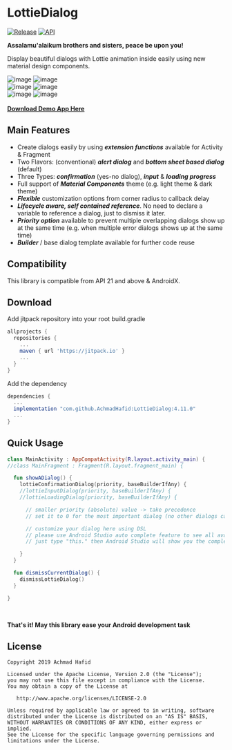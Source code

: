 LottieDialog
============

[![Release](https://jitpack.io/v/AchmadHafid/LottieDialog.svg)](https://jitpack.io/#AchmadHafid/LottieDialog)
[![API](https://img.shields.io/badge/API-21%2B-brightgreen.svg?style=flat)](https://android-arsenal.com/api?level=21)

**Assalamu'alaikum brothers and sisters, peace be upon you!**

Display beautiful dialogs with Lottie animation inside easily using new material design components.

![image](https://drive.google.com/uc?export=download&id=1S3JFiB7ubROiWDSOY0ofz-BVjIEtU19a)
![image](https://drive.google.com/uc?export=download&id=1_S4Au5aF6DbOFQdX0L-nWHr2xK3wcqj_)
<br />
![image](https://drive.google.com/uc?export=download&id=14W02bKMa1FQRuF_sSjqln4d81t8NTTdr)
![image](https://drive.google.com/uc?export=download&id=1l8SGbwPEl1y31L84i-L_qD_2Hi_ZVr7e)
<br />
![image](https://drive.google.com/uc?export=download&id=1walULd_3oAcTFsnsVSrPoZWTe3_59cKp)
![image](https://drive.google.com/uc?export=download&id=1T93iGEfESTVg1SsmMYLDzQBkw3iItIrs)
<br />
<br />
[**Download Demo App Here**](https://github.com/AchmadHafid/LottieDialog/releases/download/v4.1.1/LottieDialog.4.1.1.apk)

Main Features
--------
* Create dialogs easily by using __*extension functions*__ available for Activity & Fragment
* Two Flavors: (conventional) __*alert dialog*__ and __*bottom sheet based dialog*__ (default)
* Three Types: __*confirmation*__ (yes-no dialog), __*input*__ & __*loading progress*__
* Full support of __*Material Components*__ theme (e.g. light theme & dark theme)
* __*Flexible*__ customization options from corner radius to callback delay
* __*Lifecycle aware, self contained reference*__. No need to declare a variable to reference a dialog, just to dismiss it later.
* __*Priority option*__ available to prevent multiple overlapping dialogs show up at the same time (e.g. when multiple error dialogs shows up at the same time)
* __*Builder*__ / base dialog template available for further code reuse


Compatibility
-------------

This library is compatible from API 21 and above & AndroidX.


Download
--------

Add jitpack repository into your root build.gradle

```groovy
allprojects {
  repositories {
    ...
    maven { url 'https://jitpack.io' }
    ...
  }
}
```

Add the dependency

```groovy
dependencies {
  ...
  implementation "com.github.AchmadHafid:LottieDialog:4.11.0"
  ...
}
```


Quick Usage
-------------

```kotlin
class MainActivity : AppCompatActivity(R.layout.activity_main) {
//class MainFragment : Fragment(R.layout.fragment_main) {

  fun showADialog() {
    lottieConfirmationDialog(priority, baseBuilderIfAny) {
    //lottieInputDialog(priority, baseBuilderIfAny) {
    //lottieLoadingDialog(priority, baseBuilderIfAny) {

      // smaller priority (absolute) value -> take precedence
      // set it to 0 for the most important dialog (no other dialogs can be shown when this dialog is still displayed)

      // customize your dialog here using DSL
      // please use Android Studio auto complete feature to see all available API
      // just type "this." then Android Studio will show you the complete list of it

    }
  }

  fun dismissCurrentDialog() {
    dismissLottieDialog()
  }

}
```

<br />


__That's it! May this library ease your Android development task__


License
-------

    Copyright 2019 Achmad Hafid

    Licensed under the Apache License, Version 2.0 (the "License");
    you may not use this file except in compliance with the License.
    You may obtain a copy of the License at

       http://www.apache.org/licenses/LICENSE-2.0

    Unless required by applicable law or agreed to in writing, software
    distributed under the License is distributed on an "AS IS" BASIS,
    WITHOUT WARRANTIES OR CONDITIONS OF ANY KIND, either express or implied.
    See the License for the specific language governing permissions and
    limitations under the License.

